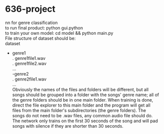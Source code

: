 # 636-project
nn for genre classification  
to run final product: python gui.python  
to train your own model: cd model && python main.py  
File structure of dataset should be:  
dataset  
 - genre1  
   . genre1file1.wav  
   . genre1file2.wav  
   ...  
 -genre2  
   . genre2file1.wav  
   ...  
Obviously the names of the files and folders will be different, but all songs should be grouped into a folder with
the songs' genre name; all of the genre folders should be in one main folder. When training is done, direct the 
file explorer to this main folder and the program will get all files from the main folder's subdirectories (the 
genre folders). The songs do not need to be .wav files, any common audio file should do. The network only trains on 
the first 30 seconds of the song and will pad songs with silence if they are shorter than 30 seconds.